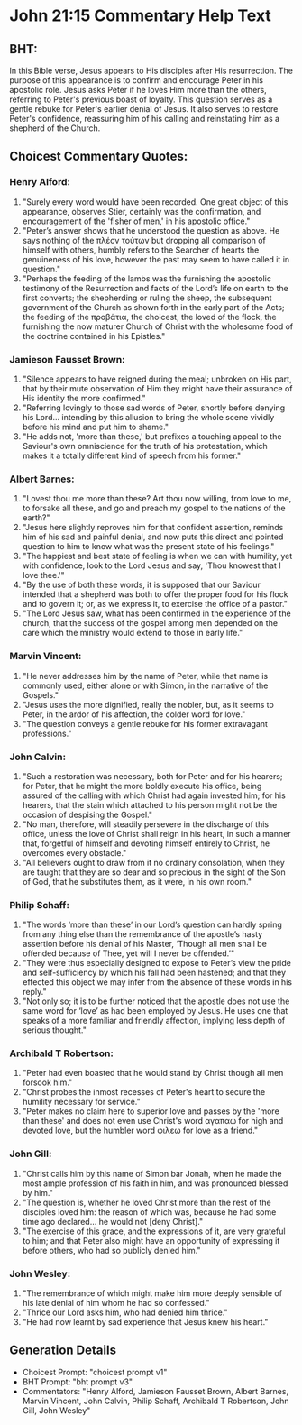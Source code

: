 # John 21:15 Commentary Help Text

## BHT:
In this Bible verse, Jesus appears to His disciples after His resurrection. The purpose of this appearance is to confirm and encourage Peter in his apostolic role. Jesus asks Peter if he loves Him more than the others, referring to Peter's previous boast of loyalty. This question serves as a gentle rebuke for Peter's earlier denial of Jesus. It also serves to restore Peter's confidence, reassuring him of his calling and reinstating him as a shepherd of the Church.

## Choicest Commentary Quotes:
### Henry Alford:
1. "Surely every word would have been recorded. One great object of this appearance, observes Stier, certainly was the confirmation, and encouragement of the 'fisher of men,' in his apostolic office."
2. "Peter’s answer shows that he understood the question as above. He says nothing of the πλέον τούτων but dropping all comparison of himself with others, humbly refers to the Searcher of hearts the genuineness of his love, however the past may seem to have called it in question."
3. "Perhaps the feeding of the lambs was the furnishing the apostolic testimony of the Resurrection and facts of the Lord’s life on earth to the first converts; the shepherding or ruling the sheep, the subsequent government of the Church as shown forth in the early part of the Acts; the feeding of the προβάτια, the choicest, the loved of the flock, the furnishing the now maturer Church of Christ with the wholesome food of the doctrine contained in his Epistles."

### Jamieson Fausset Brown:
1. "Silence appears to have reigned during the meal; unbroken on His part, that by their mute observation of Him they might have their assurance of His identity the more confirmed."
2. "Referring lovingly to those sad words of Peter, shortly before denying his Lord... intending by this allusion to bring the whole scene vividly before his mind and put him to shame."
3. "He adds not, 'more than these,' but prefixes a touching appeal to the Saviour's own omniscience for the truth of his protestation, which makes it a totally different kind of speech from his former."

### Albert Barnes:
1. "Lovest thou me more than these? Art thou now willing, from love to me, to forsake all these, and go and preach my gospel to the nations of the earth?"
2. "Jesus here slightly reproves him for that confident assertion, reminds him of his sad and painful denial, and now puts this direct and pointed question to him to know what was the present state of his feelings."
3. "The happiest and best state of feeling is when we can with humility, yet with confidence, look to the Lord Jesus and say, 'Thou knowest that I love thee.'"
4. "By the use of both these words, it is supposed that our Saviour intended that a shepherd was both to offer the proper food for his flock and to govern it; or, as we express it, to exercise the office of a pastor."
5. "The Lord Jesus saw, what has been confirmed in the experience of the church, that the success of the gospel among men depended on the care which the ministry would extend to those in early life."

### Marvin Vincent:
1. "He never addresses him by the name of Peter, while that name is commonly used, either alone or with Simon, in the narrative of the Gospels." 
2. "Jesus uses the more dignified, really the nobler, but, as it seems to Peter, in the ardor of his affection, the colder word for love." 
3. "The question conveys a gentle rebuke for his former extravagant professions."

### John Calvin:
1. "Such a restoration was necessary, both for Peter and for his hearers; for Peter, that he might the more boldly execute his office, being assured of the calling with which Christ had again invested him; for his hearers, that the stain which attached to his person might not be the occasion of despising the Gospel."
2. "No man, therefore, will steadily persevere in the discharge of this office, unless the love of Christ shall reign in his heart, in such a manner that, forgetful of himself and devoting himself entirely to Christ, he overcomes every obstacle."
3. "All believers ought to draw from it no ordinary consolation, when they are taught that they are so dear and so precious in the sight of the Son of God, that he substitutes them, as it were, in his own room."

### Philip Schaff:
1. "The words ‘more than these’ in our Lord’s question can hardly spring from any thing else than the remembrance of the apostle’s hasty assertion before his denial of his Master, ‘Though all men shall be offended because of Thee, yet will I never be offended.’"
2. "They were thus especially designed to expose to Peter’s view the pride and self-sufficiency by which his fall had been hastened; and that they effected this object we may infer from the absence of these words in his reply."
3. "Not only so; it is to be further noticed that the apostle does not use the same word for ‘love’ as had been employed by Jesus. He uses one that speaks of a more familiar and friendly affection, implying less depth of serious thought."

### Archibald T Robertson:
1. "Peter had even boasted that he would stand by Christ though all men forsook him."
2. "Christ probes the inmost recesses of Peter's heart to secure the humility necessary for service."
3. "Peter makes no claim here to superior love and passes by the 'more than these' and does not even use Christ's word αγαπαω for high and devoted love, but the humbler word φιλεω for love as a friend."

### John Gill:
1. "Christ calls him by this name of Simon bar Jonah, when he made the most ample profession of his faith in him, and was pronounced blessed by him." 
2. "The question is, whether he loved Christ more than the rest of the disciples loved him: the reason of which was, because he had some time ago declared... he would not [deny Christ]." 
3. "The exercise of this grace, and the expressions of it, are very grateful to him; and that Peter also might have an opportunity of expressing it before others, who had so publicly denied him."

### John Wesley:
1. "The remembrance of which might make him more deeply sensible of his late denial of him whom he had so confessed."
2. "Thrice our Lord asks him, who had denied him thrice."
3. "He had now learnt by sad experience that Jesus knew his heart."


## Generation Details
- Choicest Prompt: "choicest prompt v1"
- BHT Prompt: "bht prompt v3"
- Commentators: "Henry Alford, Jamieson Fausset Brown, Albert Barnes, Marvin Vincent, John Calvin, Philip Schaff, Archibald T Robertson, John Gill, John Wesley"
